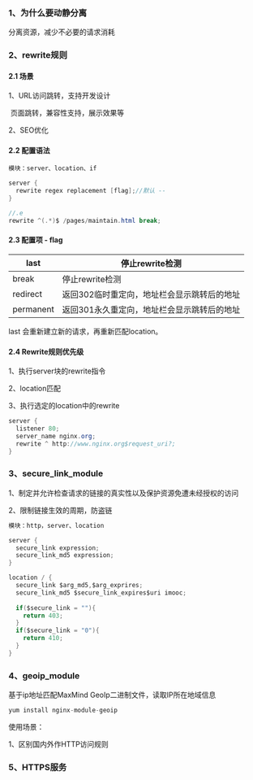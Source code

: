 ### 1、为什么要动静分离

分离资源，减少不必要的请求消耗

### 2、rewrite规则

#### 2.1 场景

1、URL访问跳转，支持开发设计

​	页面跳转，兼容性支持，展示效果等

2、SEO优化

#### 2.2 配置语法

```java
模块：server、location、if
 
server {
  rewrite regex replacement [flag];//默认 --
}

//.e
rewrite ^(.*)$ /pages/maintain.html break;
```

#### 2.3 配置项 - flag

| last      | 停止rewrite检测                             |
| --------- | ------------------------------------------- |
| break     | 停止rewrite检测                             |
| redirect  | 返回302临时重定向，地址栏会显示跳转后的地址 |
| permanent | 返回301永久重定向，地址栏会显示跳转后的地址 |

last 会重新建立新的请求，再重新匹配location。



#### 2.4 Rewrite规则优先级

1、执行server块的rewrite指令

2、location匹配

3、执行选定的location中的rewrite

```java
server {
  listener 80;
  server_name nginx.org;
  rewrite ^ http://www.nginx.org$request_uri?;
}
```



### 3、secure_link_module

1、制定并允许检查请求的链接的真实性以及保护资源免遭未经授权的访问

2、限制链接生效的周期，防盗链

```java
模块：http，server、location

server {
  secure_link expression;
  secure_link_md5 expression;
}
```

```java
location / {
  secure_link $arg_md5,$arg_exprires;
  secure_link_md5 $secure_link_expires$uri imooc;
  
  if($secure_link = ""){
    return 403;
  }
  if($secure_link = "0"){
    return 410;
  }
}
```



### 4、geoip_module

基于ip地址匹配MaxMind GeoIp二进制文件，读取IP所在地域信息

```java
yum install nginx-module-geoip
```

使用场景：

1、区别国内外作HTTP访问规则



### 5、HTTPS服务

